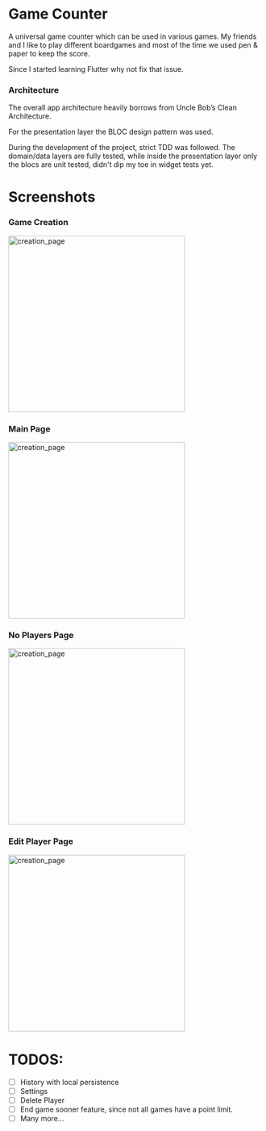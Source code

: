 # Game Counter

A universal game counter which can be used in various games.
My friends and I like to play different boardgames and most of the time we used pen & paper to keep
the score.

Since I started learning Flutter why not fix that issue.

### Architecture

The overall app architecture heavily borrows from Uncle Bob’s Clean Architecture.

For the presentation layer the BLOC design pattern was used.

During the development of the project, strict TDD was followed.
The domain/data layers are fully tested, while inside the presentation layer only the blocs are unit tested, didn't dip my toe in widget tests yet.

# Screenshots

### Game Creation

<img width="350" alt="creation_page" src="/screenshots/game_creation_page.jpg">

### Main Page

<img width="350" alt="creation_page" src="/screenshots/main_page.jpg">

### No Players Page

<img width="350" alt="creation_page" src="/screenshots/no_players_page.jpg">


### Edit Player Page

<img width="350" alt="creation_page" src="/screenshots/edit_player_page.jpg">

# TODOS:
  - [ ] History with local persistence
  - [ ] Settings
  - [ ] Delete Player
  - [ ] End game sooner feature, since not all games have a point limit.
  - [ ] Many more...
